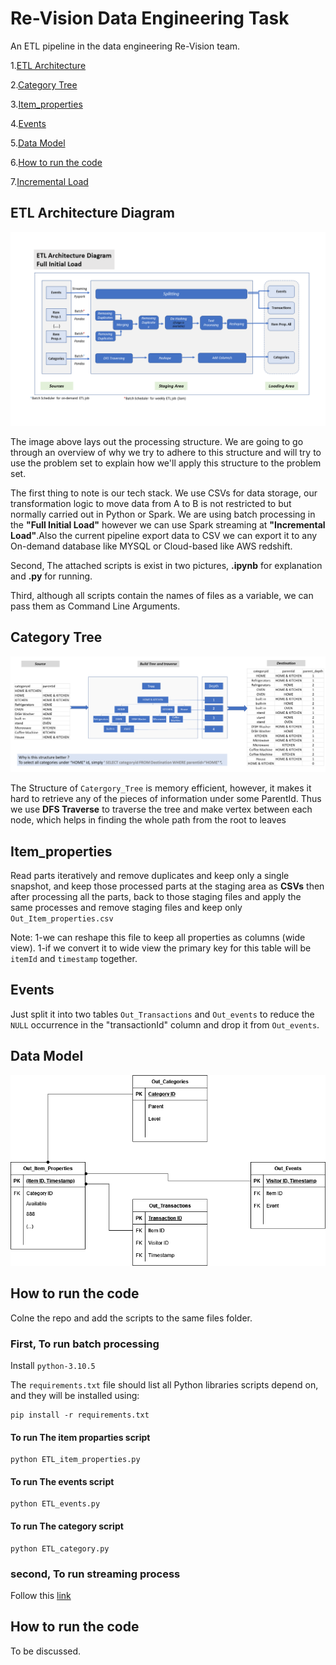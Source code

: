 # Re-Vision Data Engineering Task

An ETL pipeline in the data engineering Re-Vision team.

1.[ETL Architecture](#etl-architecture-diagram)

2.[Category Tree](#category-tree)

3.[Item_properties](#item-properties)

4.[Events](#events)

5.[Data Model](#data-model)

6.[How to run the code](#how-to-run-the-code)

7.[Incremental Load](#incremental-load)



## ETL Architecture Diagram

![Alt text](images/ETL_Architecture_Diagram.png "ETL Architecture Diagram overview")

The image above lays out the processing structure. We are going to go through an overview of why we try to adhere to this structure and will try to use the problem set  to explain how we'll apply this structure to the problem set.

The first thing to note is our tech stack. We use CSVs for data storage, our transformation logic to move data from A to B is not restricted to but normally carried out in Python or Spark. We are using batch processing in the **"Full Initial Load"** however we can use Spark streaming at **"Incremental Load"**.Also the current pipeline export data to CSV we can export it to any On-demand database like MYSQL or Cloud-based like AWS redshift.

Second, The attached scripts is exist in two pictures, **.ipynb** for explanation and **.py** for running.

Third, although all scripts contain the names of files as a variable, we can pass them as Command Line Arguments.

## Category Tree
![Alt text](images/CategoryTree.png "Data Model overview")

The Structure of `Catergory_Tree` is memory efficient, however, it makes it hard to retrieve any of the pieces of information under some ParentId. Thus we use **DFS Traverse** to traverse the tree and make vertex between each node, which helps in finding the whole path from the root to leaves

## Item_properties

Read parts iteratively and remove duplicates and keep only a single snapshot, and keep those processed parts at the staging area as **CSVs** then after processing all the parts, back to those staging files and apply the same processes and remove staging files and keep only `Out_Item_properties.csv`

Note: 
  1-we can reshape this file to keep all properties as columns (wide view).
  1-if we convert it to wide view the primary key for this table will be `itemId` and `timestamp` together.

## Events

Just split it into two tables `Out_Transactions` and `Out_events` to reduce the `NULL` occurrence in the "transactionId" column and drop it from `Out_events`.

## Data Model
![Alt text](images/Data_Model.png "Data Model overview")


## How to run the code

Colne the  repo and add the scripts to the same files folder.

### First, To run batch processing

Install `python-3.10.5`

The `requirements.txt` file should list all Python libraries scripts depend on, and they will be installed using:

```
pip install -r requirements.txt
```
#### To run The item proparties script
```
python ETL_item_properties.py
```
#### To run The events script
```
python ETL_events.py
```
#### To run The category script
```
python ETL_category.py
```
### second, To run streaming process

Follow this [link](https://sparkbyexamples.com/spark/apache-spark-installation-on-windows/)

## How to run the code
To be discussed.

